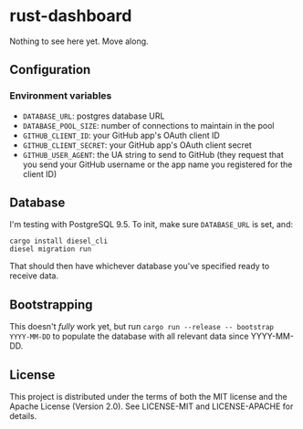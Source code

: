 # rust-dashboard

Nothing to see here yet. Move along.

## Configuration

### Environment variables

* `DATABASE_URL`: postgres database URL
* `DATABASE_POOL_SIZE`: number of connections to maintain in the pool
* `GITHUB_CLIENT_ID`: your GitHub app's OAuth client ID
* `GITHUB_CLIENT_SECRET`: your GitHub app's OAuth client secret
* `GITHUB_USER_AGENT`: the UA string to send to GitHub (they request that you send your GitHub username or the app name you registered for the client ID)

## Database

I'm testing with PostgreSQL 9.5. To init, make sure `DATABASE_URL` is set, and:

```
cargo install diesel_cli
diesel migration run
```

That should then have whichever database you've specified ready to receive data.

## Bootstrapping

This doesn't *fully* work yet, but run `cargo run --release -- bootstrap YYYY-MM-DD` to populate the database with all relevant data since YYYY-MM-DD.

## License

This project is distributed under the terms of both the MIT license and the Apache License (Version 2.0). See LICENSE-MIT and LICENSE-APACHE for details.
